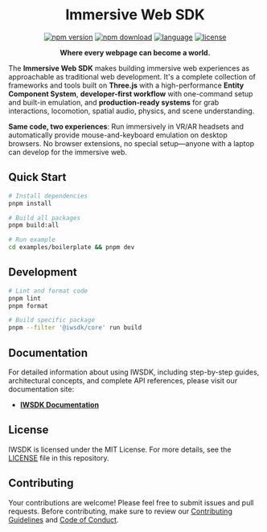<h1 align="center">Immersive Web SDK</h1>

<p align="center">
    <a href="https://www.npmjs.com/package/@iwsdk/core"><img src="https://badgen.net/npm/v/@iwsdk/core/?icon=npm&color=orange" alt="npm version" /></a>
    <a href="https://www.npmjs.com/package/@iwsdk/core"><img src="https://badgen.net/npm/dt/@iwsdk/core" alt="npm download" /></a>
    <a href="https://www.typescriptlang.org/"><img src="https://badgen.net/badge/icon/typescript/?icon=typescript&label=lang" alt="language" /></a>
    <a href="https://raw.githubusercontent.com/facebook/immersive-web-sdk/main/LICENSE"><img src="https://badgen.net/github/license/facebook/immersive-web-sdk/" alt="license" /></a>
</p>

<p align="center"><strong>Where every webpage can become a world.</strong></p>

The **Immersive Web SDK** makes building immersive web experiences as approachable as traditional web development. It's a complete collection of frameworks and tools built on **Three.js** with a high-performance **Entity Component System**, **developer-first workflow** with one-command setup and built-in emulation, and **production-ready systems** for grab interactions, locomotion, spatial audio, physics, and scene understanding.

**Same code, two experiences**: Run immersively in VR/AR headsets and automatically provide mouse-and-keyboard emulation on desktop browsers. No browser extensions, no special setup—anyone with a laptop can develop for the immersive web.

## Quick Start

```bash
# Install dependencies
pnpm install

# Build all packages
pnpm build:all

# Run example
cd examples/boilerplate && pnpm dev
```

## Development

```bash
# Lint and format code
pnpm lint
pnpm format

# Build specific package
pnpm --filter '@iwsdk/core' run build
```

## Documentation

For detailed information about using IWSDK, including step-by-step guides, architectural concepts, and complete API references, please visit our documentation site:

- **[IWSDK Documentation](https://facebook.github.io/immersive-web-sdk)**

## License

IWSDK is licensed under the MIT License. For more details, see the [LICENSE](https://github.com/facebook/immersive-web-sdk/blob/main/LICENSE) file in this repository.

## Contributing

Your contributions are welcome! Please feel free to submit issues and pull requests. Before contributing, make sure to review our [Contributing Guidelines](https://github.com/facebook/immersive-web-sdk/blob/main/CONTRIBUTING.md) and [Code of Conduct](https://github.com/facebook/immersive-web-sdk/blob/main/CODE_OF_CONDUCT.md).